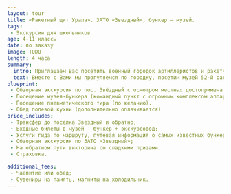 ```yaml
---
layout: tour
title: «Ракетный щит Урала». ЗАТО «Звездный», бункер – музей.
tags:
 - Экскурсии для школьников
age: 4-11 классы
date: по заказу
image: TODO
length: 4 часа
summary:
  intro: Приглашаем Вас посетить военный городок артиллеристов и ракетчиков Прикамья – Звездный!
  text: Вместе с Вами мы прогуляемся по городку, посетим музей 52-й ракетной дивизии, расположенный в бункере под землей – бывший командный пункт, посоревнуемся в меткости в тире, нажмем легендарную красную кнопку запуска ракет, ощутим вкус блюд полевой кухни (для организованных групп), и, конечно, примерим солдатскую форму.
blueprint:
 - Обзорная экскурсия по пос. Звёздный с осмотром местных достопримечательностей (памятник солдатским сапогам, лавочка примирения, площадь памяти, граффити и 3d рисунки на асфальте).
 - Посещение музея-бункера (командный пункт с огромным комплексом аппаратуры, экспозиции боевой славы, макеты боевого оружия).
 - Посещение пневматического тира (по желанию).
 - Обед полевой кухни (дополнительно оплачивается)
price_includes:
 - Трансфер до поселка Звездный и обратно;
 - Входные билеты в музей - бункер + экскурсовод;
 - Услуги гида по маршруту, путевая информация о самых известных бункерах – бункер Сталина, Фюрера, история кирзовых солдатских сапог и много других интересных фактов;
 - Обзорная экскурсия по ЗАТО «Звездный»;
 - На обратном пути викторина со сладкими призами.
 - Страховка.

additional_fees:
 - Чаепитие или обед;
 - Сувениры на память, магниты на холодильник.
---
```

